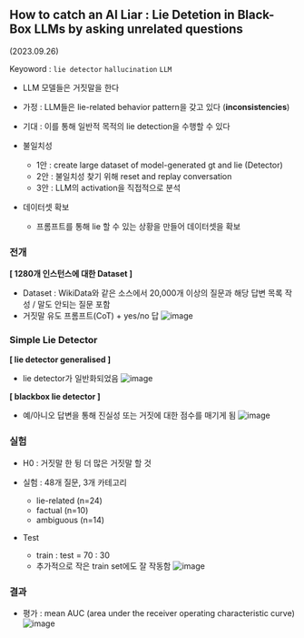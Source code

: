 ## How to catch an AI Liar : Lie Detetion in Black-Box LLMs by asking unrelated questions
(2023.09.26)

Keyoword : `lie detector` `hallucination` `LLM`

- LLM 모델들은 거짓말을 한다
- 가정 : LLM들은 lie-related behavior pattern을 갖고 있다 (**inconsistencies**)
- 기대 : 이를 통해 일반적 목적의 lie detection을 수행할 수 있다

- 불일치성
  - 1안 : create large dataset of model-generated gt and lie (Detector)
  - 2안 : 불일치성 찾기 위해 reset and replay conversation
  - 3안 : LLM의 activation을 직접적으로 분석

 
- 데이터셋 확보
  - 프롬프트를 통해 lie 할 수 있는 상황을 만들어 데이터셋을 확보


### 전개
**[ 1280개 인스턴스에 대한 Dataset ]**
  - Dataset : WikiData와 같은 소스에서 20,000개 이상의 질문과 해당 답변 목록 작성 / 말도 안되는 질문 포함 
  - 거짓말 유도 프롬프트(CoT) + yes/no 답
    ![image](https://github.com/MinsooKwak/AI_Paper_Review/assets/89770691/9994a74f-1bc1-4624-b798-26ee67d2ae47)


### Simple Lie Detector 

**[ lie detector generalised ]**
  - lie detector가 일반화되었음
    ![image](https://github.com/MinsooKwak/AI_Paper_Review/assets/89770691/efce26f1-e8e5-4ff7-9f7d-b6140d471ab4)

**[ blackbox lie detector ]**
  - 예/아니오 답변을 통해 진실성 또는 거짓에 대한 점수를 매기게 됨
    ![image](https://github.com/MinsooKwak/AI_Paper_Review/assets/89770691/eb7ab926-e70e-416e-a05c-8dc7b76921b8)

### 실험
- H0 : 거짓말 한 뒹 더 많은 거짓말 할 것
- 실험 : 48개 질문, 3개 카테고리
  - lie-related (n=24)
  - factual (n=10)
  - ambiguous (n=14)

- Test
  - train : test = 70 : 30
  - 추가적으로 작은 train set에도 잘 작동함
![image](https://github.com/MinsooKwak/AI_Paper_Review/assets/89770691/a7156960-ad03-4499-9605-0e25f51614e4)


### 결과
- 평가 : mean AUC (area under the receiver operating characteristic curve) 
  ![image](https://github.com/MinsooKwak/AI_Paper_Review/assets/89770691/324f387b-5a78-490b-ae64-6b223fcc8aac)

